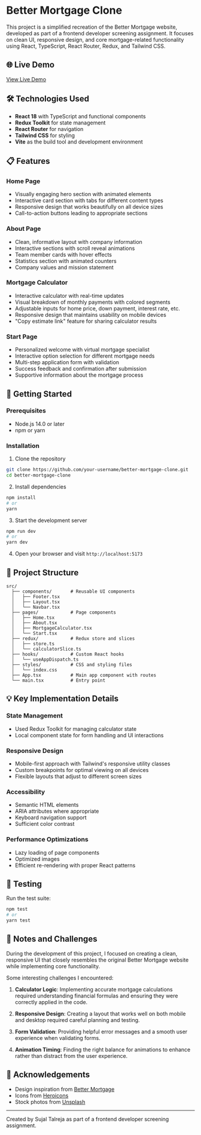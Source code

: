 # Better Mortgage Clone

This project is a simplified recreation of the Better Mortgage website, developed as part of a frontend developer screening assignment. It focuses on clean UI, responsive design, and core mortgage-related functionality using React, TypeScript, React Router, Redux, and Tailwind CSS.

## 🌐 Live Demo

[View Live Demo](https://your-deployed-link-here.vercel.app)

## 🛠️ Technologies Used

- **React 18** with TypeScript and functional components
- **Redux Toolkit** for state management
- **React Router** for navigation
- **Tailwind CSS** for styling
- **Vite** as the build tool and development environment

## 📋 Features

### Home Page
- Visually engaging hero section with animated elements
- Interactive card section with tabs for different content types
- Responsive design that works beautifully on all device sizes
- Call-to-action buttons leading to appropriate sections

### About Page
- Clean, informative layout with company information
- Interactive sections with scroll reveal animations
- Team member cards with hover effects
- Statistics section with animated counters
- Company values and mission statement

### Mortgage Calculator
- Interactive calculator with real-time updates
- Visual breakdown of monthly payments with colored segments
- Adjustable inputs for home price, down payment, interest rate, etc.
- Responsive design that maintains usability on mobile devices
- "Copy estimate link" feature for sharing calculator results

### Start Page
- Personalized welcome with virtual mortgage specialist
- Interactive option selection for different mortgage needs
- Multi-step application form with validation
- Success feedback and confirmation after submission
- Supportive information about the mortgage process

## 🚀 Getting Started

### Prerequisites
- Node.js 14.0 or later
- npm or yarn

### Installation

1. Clone the repository
```bash
git clone https://github.com/your-username/better-mortgage-clone.git
cd better-mortgage-clone
```

2. Install dependencies
```bash
npm install
# or
yarn
```

3. Start the development server
```bash
npm run dev
# or
yarn dev
```

4. Open your browser and visit `http://localhost:5173`

## 📁 Project Structure

```
src/
  ├── components/       # Reusable UI components
  │   ├── Footer.tsx
  │   ├── Layout.tsx
  │   └── Navbar.tsx
  ├── pages/            # Page components
  │   ├── Home.tsx
  │   ├── About.tsx
  │   ├── MortgageCalculator.tsx
  │   └── Start.tsx
  ├── redux/            # Redux store and slices
  │   ├── store.ts
  │   └── calculatorSlice.ts
  ├── hooks/            # Custom React hooks
  │   └── useAppDispatch.ts
  ├── styles/           # CSS and styling files
  │   └── index.css
  ├── App.tsx           # Main app component with routes
  └── main.tsx          # Entry point
```

## 💡 Key Implementation Details

### State Management
- Used Redux Toolkit for managing calculator state
- Local component state for form handling and UI interactions

### Responsive Design
- Mobile-first approach with Tailwind's responsive utility classes
- Custom breakpoints for optimal viewing on all devices
- Flexible layouts that adjust to different screen sizes

### Accessibility
- Semantic HTML elements
- ARIA attributes where appropriate
- Keyboard navigation support
- Sufficient color contrast

### Performance Optimizations
- Lazy loading of page components
- Optimized images
- Efficient re-rendering with proper React patterns

## 🧪 Testing

Run the test suite:

```bash
npm test
# or
yarn test
```

## 📝 Notes and Challenges

During the development of this project, I focused on creating a clean, responsive UI that closely resembles the original Better Mortgage website while implementing core functionality.

Some interesting challenges I encountered:

1. **Calculator Logic**: Implementing accurate mortgage calculations required understanding financial formulas and ensuring they were correctly applied in the code.

2. **Responsive Design**: Creating a layout that works well on both mobile and desktop required careful planning and testing.

3. **Form Validation**: Providing helpful error messages and a smooth user experience when validating forms.

4. **Animation Timing**: Finding the right balance for animations to enhance rather than distract from the user experience.


## 🙏 Acknowledgements

- Design inspiration from [Better Mortgage](https://better-take-home.vercel.app/)
- Icons from [Heroicons](https://heroicons.com/)
- Stock photos from [Unsplash](https://unsplash.com/)

---

Created by Sujal Talreja as part of a frontend developer screening assignment.